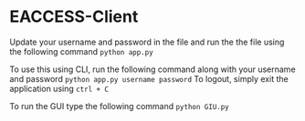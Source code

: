 # EACCESS-Client
Update your username and password in the file and run the the file using the following command
`python app.py`

To use this using CLI, run the following command along with your username and password
`python app.py username password`
To logout, simply exit the application using `ctrl + C`

To run the GUI type the following command
`python GIU.py`

